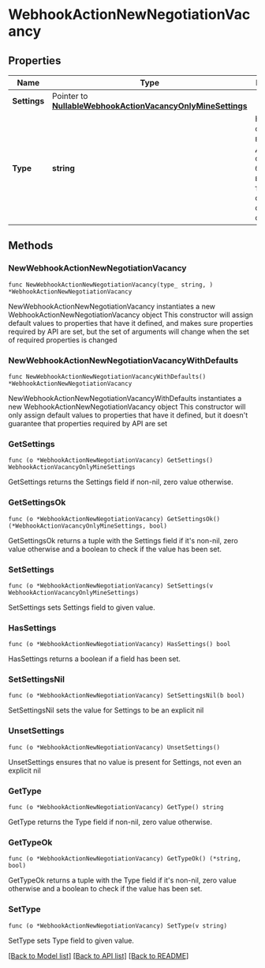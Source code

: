 # WebhookActionNewNegotiationVacancy

## Properties

Name | Type | Description | Notes
------------ | ------------- | ------------- | -------------
**Settings** | Pointer to [**NullableWebhookActionVacancyOnlyMineSettings**](WebhookActionVacancyOnlyMineSettings.md) |  | [optional] 
**Type** | **string** | Новый отклик на вакансию. Данное событие будет вызываться только на отклик со стороны соискателя | 

## Methods

### NewWebhookActionNewNegotiationVacancy

`func NewWebhookActionNewNegotiationVacancy(type_ string, ) *WebhookActionNewNegotiationVacancy`

NewWebhookActionNewNegotiationVacancy instantiates a new WebhookActionNewNegotiationVacancy object
This constructor will assign default values to properties that have it defined,
and makes sure properties required by API are set, but the set of arguments
will change when the set of required properties is changed

### NewWebhookActionNewNegotiationVacancyWithDefaults

`func NewWebhookActionNewNegotiationVacancyWithDefaults() *WebhookActionNewNegotiationVacancy`

NewWebhookActionNewNegotiationVacancyWithDefaults instantiates a new WebhookActionNewNegotiationVacancy object
This constructor will only assign default values to properties that have it defined,
but it doesn't guarantee that properties required by API are set

### GetSettings

`func (o *WebhookActionNewNegotiationVacancy) GetSettings() WebhookActionVacancyOnlyMineSettings`

GetSettings returns the Settings field if non-nil, zero value otherwise.

### GetSettingsOk

`func (o *WebhookActionNewNegotiationVacancy) GetSettingsOk() (*WebhookActionVacancyOnlyMineSettings, bool)`

GetSettingsOk returns a tuple with the Settings field if it's non-nil, zero value otherwise
and a boolean to check if the value has been set.

### SetSettings

`func (o *WebhookActionNewNegotiationVacancy) SetSettings(v WebhookActionVacancyOnlyMineSettings)`

SetSettings sets Settings field to given value.

### HasSettings

`func (o *WebhookActionNewNegotiationVacancy) HasSettings() bool`

HasSettings returns a boolean if a field has been set.

### SetSettingsNil

`func (o *WebhookActionNewNegotiationVacancy) SetSettingsNil(b bool)`

 SetSettingsNil sets the value for Settings to be an explicit nil

### UnsetSettings
`func (o *WebhookActionNewNegotiationVacancy) UnsetSettings()`

UnsetSettings ensures that no value is present for Settings, not even an explicit nil
### GetType

`func (o *WebhookActionNewNegotiationVacancy) GetType() string`

GetType returns the Type field if non-nil, zero value otherwise.

### GetTypeOk

`func (o *WebhookActionNewNegotiationVacancy) GetTypeOk() (*string, bool)`

GetTypeOk returns a tuple with the Type field if it's non-nil, zero value otherwise
and a boolean to check if the value has been set.

### SetType

`func (o *WebhookActionNewNegotiationVacancy) SetType(v string)`

SetType sets Type field to given value.



[[Back to Model list]](../README.md#documentation-for-models) [[Back to API list]](../README.md#documentation-for-api-endpoints) [[Back to README]](../README.md)


